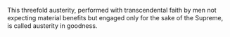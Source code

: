 This threefold austerity, performed with transcendental faith by men not expecting material beneﬁts but engaged only for the sake of the Supreme, is called austerity in goodness.